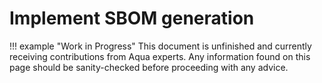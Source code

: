 # Implement SBOM generation

!!! example "Work in Progress"
    This document is unfinished and currently receiving contributions from Aqua experts. Any information found on this page should be sanity-checked before proceeding with any advice.
